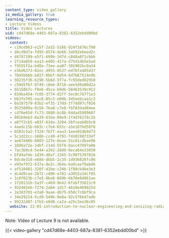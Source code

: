 ```yaml
---
content_type: video_gallery
is_media_gallery: true
learning_resource_types:
- Lecture Videos
title: Video Lectures
uid: cd47d68e-4403-687a-8381-6352ebdd00bd
videos:
  content:
  - c19cd063-e15f-2a32-516b-924f1676c790
  - d4cd9d7a-fd95-0574-de66-3a692ebeed2c
  - d4787199-e5f1-699b-3d7d-c840a0f1cbbb
  - 2f14a059-ea13-ed05-417a-d7541db5e5ad
  - f9555f2a-bd0a-73ee-ea07-301902bc0a34
  - e3bd6373-82ec-4955-0537-ed7bfa485d37
  - 7845bbbb-b827-0bbf-6d54-9d7b67514e9b
  - 50235f36-b290-5b6d-5f7a-fc95ded02950
  - c59d5fb7-8749-c0eb-8f18-aee5d9a00d2a
  - 65158b7c-f0eb-45ce-b9db-58463539c912
  - 834ba454-7c05-3774-d37f-5ec8c76771e3
  - bb3fe705-eac6-05c3-e09b-345eebcaa1c2
  - 0a187579-83b2-ef35-17dd-3f7dd97cf026
  - 9525889a-9c56-76a8-c7e8-fbf83dad84ee
  - cd76e65d-fc73-3888-bc8b-04da4508968f
  - 801b9eb3-8a39-63da-09e9-1f4d762f8c1b
  - a87f2cb5-a03f-61da-3204-3bfceab0b5c0
  - 4aedc15b-b03c-c7e4-655c-a5e167bd58f8
  - 0283c5a2-f324-fb7f-eaa3-1eee02db9d73
  - 5c1d22cc-168b-cc49-4791-f4101987334f
  - ae67d46b-8003-12fe-6eae-51c81cdbae96
  - 10d6a72e-14bf-114d-55f8-8acc47897a0b
  - 7ac3b0c4-5e44-a392-28d0-0eca64e33030
  - bfd4afde-1d34-d8af-1345-5c9975397816
  - 0dcde318-e68d-dbb5-2c35-1d936826fc06
  - e93ef972-637a-8e2c-364e-ba9caef9abd6
  - af510481-320f-d1be-c24b-1f80cb4be3e3
  - dc4d9cae-2b72-cd06-e781-a3052a3dcf05
  - 1c0f023b-c7e5-8ba8-689b-6670e04061ae
  - 1f20131b-5a37-c4b9-9e42-6fabf35611c9
  - 932402eb-7274-2a04-1d17-4b19e469025d
  - 2e303701-e3a0-9aae-db75-850c7c6bf9ca
  - 34e29214-5cd9-549b-0e0a-92c576b47adb
  - 99232407-1fb3-e8d0-ca2a-a25c3ee36c05
  website: 22-01-introduction-to-nuclear-engineering-and-ionizing-radiation-fall-2016
---
```


Note: Video of Lecture 9 is not available.

{{< video-gallery "cd47d68e-4403-687a-8381-6352ebdd00bd" >}}

